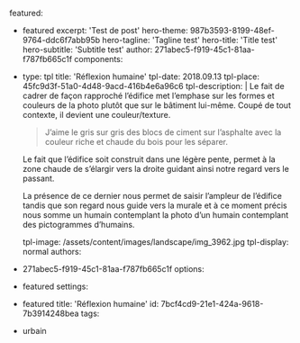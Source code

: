 featured:
  - featured
excerpt: 'Test de post'
hero-theme: 987b3593-8199-48ef-9764-ddc6f7abb95b
hero-tagline: 'Tagline test'
hero-title: 'Title test'
hero-subtitle: 'Subtitle test'
author: 271abec5-f919-45c1-81aa-f787fb665c1f
components:
  -
    type: tpl
    title: 'Réflexion humaine'
    tpl-date: 2018.09.13
    tpl-place: 45fc9d3f-51a0-4d48-9acd-416b4e6a96c6
    tpl-description: |
      Le fait de cadrer de façon rapproché l’édifice met l’emphase sur les formes et couleurs de la photo plutôt que sur le bâtiment lui-même. Coupé de tout contexte, il devient une couleur/texture.
      
      > J’aime le gris sur gris des blocs de ciment sur l’asphalte avec la couleur riche et chaude du bois pour les séparer.
      
      Le fait que l’édifice soit construit dans une légère pente, permet à la zone chaude de s’élargir vers la droite guidant ainsi notre regard vers le passant.
      
      La présence de ce dernier nous permet de saisir l’ampleur de l’édifice tandis que son regard nous guide vers la murale et à ce moment précis nous somme un humain contemplant la photo d’un humain contemplant des pictogrammes d’humains.
      
    tpl-image: /assets/content/images/landscape/img_3962.jpg
    tpl-display: normal
authors:
  - 271abec5-f919-45c1-81aa-f787fb665c1f
options:
  - featured
settings:
  - featured
title: 'Réflexion humaine'
id: 7bcf4cd9-21e1-424a-9618-7b3914248bea
tags:
  - urbain
